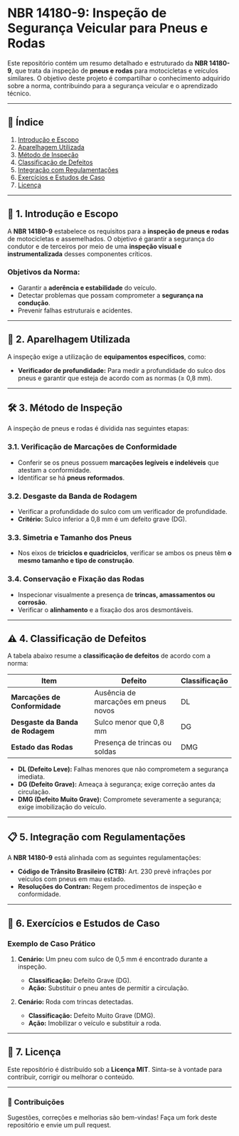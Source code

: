 # NBR 14180-9: Inspeção de Segurança Veicular para Pneus e Rodas

Este repositório contém um resumo detalhado e estruturado da **NBR 14180-9**, que trata da inspeção de **pneus e rodas** para motocicletas e veículos similares. O objetivo deste projeto é compartilhar o conhecimento adquirido sobre a norma, contribuindo para a segurança veicular e o aprendizado técnico.

---

## 📑 **Índice**
1. [Introdução e Escopo](#introdução-e-escopo)
2. [Aparelhagem Utilizada](#aparelhagem-utilizada)
3. [Método de Inspeção](#método-de-inspeção)
4. [Classificação de Defeitos](#classificação-de-defeitos)
5. [Integração com Regulamentações](#integração-com-regulamentações)
6. [Exercícios e Estudos de Caso](#exercícios-e-estudos-de-caso)
7. [Licença](#licença)

---

## 📝 **1. Introdução e Escopo**

A **NBR 14180-9** estabelece os requisitos para a **inspeção de pneus e rodas** de motocicletas e assemelhados. O objetivo é garantir a segurança do condutor e de terceiros por meio de uma **inspeção visual e instrumentalizada** desses componentes críticos.

### **Objetivos da Norma:**
- Garantir a **aderência e estabilidade** do veículo.
- Detectar problemas que possam comprometer a **segurança na condução**.
- Prevenir falhas estruturais e acidentes.

---

## 🔧 **2. Aparelhagem Utilizada**

A inspeção exige a utilização de **equipamentos específicos**, como:

- **Verificador de profundidade:** Para medir a profundidade do sulco dos pneus e garantir que esteja de acordo com as normas (≥ 0,8 mm).
  
---

## 🛠️ **3. Método de Inspeção**

A inspeção de pneus e rodas é dividida nas seguintes etapas:

### **3.1. Verificação de Marcações de Conformidade**
- Conferir se os pneus possuem **marcações legíveis e indeléveis** que atestam a conformidade.
- Identificar se há **pneus reformados**.

### **3.2. Desgaste da Banda de Rodagem**
- Verificar a profundidade do sulco com um verificador de profundidade.
- **Critério:** Sulco inferior a 0,8 mm é um defeito grave (DG).

### **3.3. Simetria e Tamanho dos Pneus**
- Nos eixos de **triciclos e quadriciclos**, verificar se ambos os pneus têm **o mesmo tamanho e tipo de construção**.

### **3.4. Conservação e Fixação das Rodas**
- Inspecionar visualmente a presença de **trincas, amassamentos ou corrosão**.
- Verificar o **alinhamento** e a fixação dos aros desmontáveis.

---

## ⚠️ **4. Classificação de Defeitos**

A tabela abaixo resume a **classificação de defeitos** de acordo com a norma:

| **Item**                         | **Defeito**                                      | **Classificação** |
|----------------------------------|-------------------------------------------------|------------------|
| **Marcações de Conformidade**    | Ausência de marcações em pneus novos            | DL               |
| **Desgaste da Banda de Rodagem** | Sulco menor que 0,8 mm                          | DG               |
| **Estado das Rodas**             | Presença de trincas ou soldas                   | DMG              |

- **DL (Defeito Leve):** Falhas menores que não comprometem a segurança imediata.
- **DG (Defeito Grave):** Ameaça à segurança; exige correção antes da circulação.
- **DMG (Defeito Muito Grave):** Compromete severamente a segurança; exige imobilização do veículo.

---

## 📋 **5. Integração com Regulamentações**

A **NBR 14180-9** está alinhada com as seguintes regulamentações:
- **Código de Trânsito Brasileiro (CTB):** Art. 230 prevê infrações por veículos com pneus em mau estado.
- **Resoluções do Contran:** Regem procedimentos de inspeção e conformidade.

---

## 🎯 **6. Exercícios e Estudos de Caso**

### **Exemplo de Caso Prático**
1. **Cenário:** Um pneu com sulco de 0,5 mm é encontrado durante a inspeção.
   - **Classificação:** Defeito Grave (DG).
   - **Ação:** Substituir o pneu antes de permitir a circulação.

2. **Cenário:** Roda com trincas detectadas.
   - **Classificação:** Defeito Muito Grave (DMG).
   - **Ação:** Imobilizar o veículo e substituir a roda.

---

## 📄 **7. Licença**

Este repositório é distribuído sob a **Licença MIT**. Sinta-se à vontade para contribuir, corrigir ou melhorar o conteúdo.

---

### 🚀 **Contribuições**
Sugestões, correções e melhorias são bem-vindas! Faça um fork deste repositório e envie um pull request.

